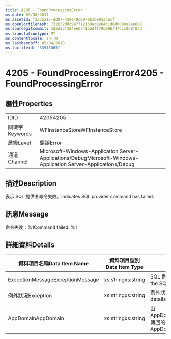 ```yaml
---
title: 4205 - FoundProcessingError
ms.date: 03/30/2017
ms.assetid: f2235a15-dd87-439e-8cb9-8b1b89a3dacf
ms.openlocfilehash: 732632ddc9a7712169ace984c1d6d0098a7ae608
ms.sourcegitcommit: 3d5d33f384eeba41b2dff79d096f47ccc8d8f03d
ms.translationtype: MT
ms.contentlocale: zh-TW
ms.lasthandoff: 05/04/2018
ms.locfileid: "33511065"
---
```

# <a name="4205---foundprocessingerror"></a><span data-ttu-id="2d13a-102">4205 - FoundProcessingError</span><span class="sxs-lookup"><span data-stu-id="2d13a-102">4205 - FoundProcessingError</span></span>
## <a name="properties"></a><span data-ttu-id="2d13a-103">屬性</span><span class="sxs-lookup"><span data-stu-id="2d13a-103">Properties</span></span>  
  
|||  
|-|-|  
|<span data-ttu-id="2d13a-104">ID</span><span class="sxs-lookup"><span data-stu-id="2d13a-104">ID</span></span>|<span data-ttu-id="2d13a-105">4205</span><span class="sxs-lookup"><span data-stu-id="2d13a-105">4205</span></span>|  
|<span data-ttu-id="2d13a-106">關鍵字</span><span class="sxs-lookup"><span data-stu-id="2d13a-106">Keywords</span></span>|<span data-ttu-id="2d13a-107">WFInstanceStore</span><span class="sxs-lookup"><span data-stu-id="2d13a-107">WFInstanceStore</span></span>|  
|<span data-ttu-id="2d13a-108">層級</span><span class="sxs-lookup"><span data-stu-id="2d13a-108">Level</span></span>|<span data-ttu-id="2d13a-109">錯誤</span><span class="sxs-lookup"><span data-stu-id="2d13a-109">Error</span></span>|  
|<span data-ttu-id="2d13a-110">通道</span><span class="sxs-lookup"><span data-stu-id="2d13a-110">Channel</span></span>|<span data-ttu-id="2d13a-111">Microsoft-Windows-Application Server-Applications/Debug</span><span class="sxs-lookup"><span data-stu-id="2d13a-111">Microsoft-Windows-Application Server-Applications/Debug</span></span>|  
  
## <a name="description"></a><span data-ttu-id="2d13a-112">描述</span><span class="sxs-lookup"><span data-stu-id="2d13a-112">Description</span></span>  
 <span data-ttu-id="2d13a-113">表示 SQL 提供者命令失敗。</span><span class="sxs-lookup"><span data-stu-id="2d13a-113">Indicates SQL provider command has failed.</span></span>  
  
## <a name="message"></a><span data-ttu-id="2d13a-114">訊息</span><span class="sxs-lookup"><span data-stu-id="2d13a-114">Message</span></span>  
 <span data-ttu-id="2d13a-115">命令失敗：%1</span><span class="sxs-lookup"><span data-stu-id="2d13a-115">Command failed: %1</span></span>  
  
## <a name="details"></a><span data-ttu-id="2d13a-116">詳細資料</span><span class="sxs-lookup"><span data-stu-id="2d13a-116">Details</span></span>  
  
|<span data-ttu-id="2d13a-117">資料項目名稱</span><span class="sxs-lookup"><span data-stu-id="2d13a-117">Data Item Name</span></span>|<span data-ttu-id="2d13a-118">資料項目型別</span><span class="sxs-lookup"><span data-stu-id="2d13a-118">Data Item Type</span></span>|<span data-ttu-id="2d13a-119">描述</span><span class="sxs-lookup"><span data-stu-id="2d13a-119">Description</span></span>|  
|--------------------|--------------------|-----------------|  
|<span data-ttu-id="2d13a-120">ExceptionMessage</span><span class="sxs-lookup"><span data-stu-id="2d13a-120">ExceptionMessage</span></span>|<span data-ttu-id="2d13a-121">xs:string</span><span class="sxs-lookup"><span data-stu-id="2d13a-121">xs:string</span></span>|<span data-ttu-id="2d13a-122">SQL 例外狀況的訊息。</span><span class="sxs-lookup"><span data-stu-id="2d13a-122">The message from the SQL exception.</span></span>|  
|<span data-ttu-id="2d13a-123">例外狀況</span><span class="sxs-lookup"><span data-stu-id="2d13a-123">Exception</span></span>|<span data-ttu-id="2d13a-124">xs:string</span><span class="sxs-lookup"><span data-stu-id="2d13a-124">xs:string</span></span>|<span data-ttu-id="2d13a-125">例外狀況的例外狀況詳細資料</span><span class="sxs-lookup"><span data-stu-id="2d13a-125">The exception details for the exception</span></span>|  
|<span data-ttu-id="2d13a-126">AppDomain</span><span class="sxs-lookup"><span data-stu-id="2d13a-126">AppDomain</span></span>|<span data-ttu-id="2d13a-127">xs:string</span><span class="sxs-lookup"><span data-stu-id="2d13a-127">xs:string</span></span>|<span data-ttu-id="2d13a-128">由 AppDomain.CurrentDomain.FriendlyName 傳回的字串。</span><span class="sxs-lookup"><span data-stu-id="2d13a-128">The string returned by AppDomain.CurrentDomain.FriendlyName.</span></span>|
